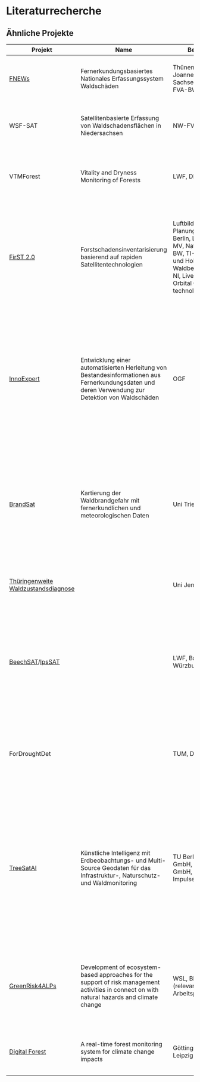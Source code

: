 # Literaturrecherche

## Ähnliche Projekte
| Projekt 	| Name 	| Bearbeiter 	| Beschreibung 	| Daten 	| Methoden 	| Laufzeit 	|
|-	|-	|-	|-	|-	|-	|-	|
| [FNEWs](https://www.thuenen.de/de/institutsuebergreifende-projekte/fernerkundungsbasiertes-nationales-erfassungssystem-waldschaeden/) 	| Fernerkundungsbasiertes Nationales Erfassungssystem Waldschäden 	| Thünen-Institut, Joanneum, WSL, Sachsenforst, LWF, FVA-BW, NW-FVA 	| Entwicklung und Implementierung eines fernerkundungsbasierten Erfassungssystems für Waldschäden in Deutschland. 	| Sentinel-1, Sentinel-2, Orthofotos, PlanetLabs 	| Zeitreihenanalyse, ... 	| 2020-2023 	|
| WSF-SAT 	| Satellitenbasierte Erfassung von Waldschadensflächen in Niedersachsen 	| NW-FVA 	| Aufbau eines Monitoringsystems zur regelmäßigen Erfassung von Schadflächen in niedersächsischen Wäldern. 	| Sentinel-2, PlanetLabs 	| Random-Forest Klassifizierung 	| 2020-2023 	|
| VTMForest 	| Vitality and Dryness Monitoring of Forests 	| LWF, DLR 	| Es wird untersucht inwieweit Vegetationsindices aus S2-Daten zur großflächigen Erfassung von Waldvitalität genutzt werden können. 	| Sentinel-2, Umweltmonitoring Bayern 	| Indices 	| 2020-2021 	|
| [FirST 2.0](https://www.geoinformation.tu-berlin.de/menue/forschung/laufende_projekte/first_20_bmvi/) 	| Forstschadensinventarisierung basierend auf rapiden Satellitentechnologien 	| Luftbild Umwelt Planung GmbH, TU Berlin, Landesforst MV, Nationalpark BW, TI-WO, Wald und Holz NRW, Waldbesitzerverband NI, LiveEO GmbH, Orbital Oracle technologies GmbH 	| Beschäftigt sich mit der Vitalitäts- und Waldschadensanalyse mit verschiedenen Arten von Fernerkundungsdaten. Ziel ist die Entwicklung eines nutzerbezogenen Services (SaaS) zur skalenübergreifenden kontinuierlichen Vitalitäts- und Waldschadensanalyse mittels multisensoraler Fernerkundungsdaten und künstlicher Intelligenz. 	| optisch, radar, hyperspektral, Laser (Drohne und Satellit) PlanetLabs, IceEye, Sentinel, EnMap ... 	| KI, Zeitreihentools (BFAST, Land-Trendr), Höhenmodelldiffrenzen 	| 2020-2023 	|
| [InnoExpert](https://www.ogf.de/forschung/innoexpert/) 	| Entwicklung einer automatisierten Herleitung von Bestandesinformationen aus Fernerkundungsdaten und deren Verwendung zur Detektion von Waldschäden 	| OGF 	| Es soll eine Lösung entwickelt werden, welche eine automatisierte Aufnahme von Waldbestandesparametern (Inventurdaten) ermöglicht und gleichzeitig eine Analyse der Forstbetriebe zu vorliegenden oder entstehenden Waldschadensereignissen mit Hilfe von Luftbild- und Satellitendaten zulässt. Dabei sollen aus Einzelbaumparametern auch die Vitalität und mögliche Schadfaktoren abgeleitet werden. 	| Inventurdaten, hochaufgelöste Drohnen-, Luftbild- und Satellitendaten 	|  	| 2020-2022 	|
| [BrandSat](https://www.uni-trier.de/index.php?id=73820) 	| Kartierung der Waldbrandgefahr mit fernerkundlichen und meteorologischen Daten 	| Uni Trier, HU Berlin 	| Ziel des beantragten Vorhabens ist eine Kartierung vergangener Waldbrände sowie der Waldbrandgefahr mit Hilfe von Erdbeobachtungsdaten. Dabei stehen eine Kartierung des potentiell verfügbaren brennbaren Materials (fire fuel) und eine Kartierung des Risikos eines Waldbrandausbruchs im Vordergrund. 	| Sentinel-2, Sentinel-1 	|  	| 2020-2022 	|
| [Thüringenweite Waldzustandsdiagnose](https://www.thueringenforst.de/aktuelles-medien/aktuelle-meldungen/detailseite/thueringenweite-waldzustandsdiagnose-jetzt-auch-per-satellit/) 	|  	| Uni Jena, FFK Gotha 	| Es soll mit einem neu entwickelten Algorithmus künftig die Diagnose zur Gesundheit heimischer Wälder aus dem All gestellt werden. 	| Sentinel-2 	| NDVI Zustand und Veränderung (?) 	| 2019-2020 (?) 	|
| [BeechSAT](https://www.lwf.bayern.de/beechsat)/[IpsSAT](https://www.lwf.bayern.de/informationstechnologie/fernerkundung/246303/index.php) 	|  	| LWF, BaySF, Uni Würzburg, IAGmbH 	| Es soll die Verwendbarkeit unterschiedlich hochaufgelöster optischer Satellitendaten zur automatisierten Erfassung von potentiell klimawandelinduzierten Schäden und Absterbeerscheinungen an Buche und Fichte im Vergleich zu hochaufgelösten Luftbilddaten untersucht werden. 	| hochaufgelöste optischer Satellitendaten (WorldView-3, SkySAT, Planet Dove, RapidEye, Sentinel-2) 	| KI 	| 2019-2020 	|
| ForDroughtDet 	|  	| TUM, DLR, Uni Trier 	| Einsatz von Fernerkundung zur frühzeitigen Erkennung von Trockenstress auf gefährdeten Waldstandorten. 	| Kombination von (Hyper)-spektral und multidirektionalen Daten von Forschungsflugzeugen (HySpex und 3K) sowie von Sentinel-2, Sentinel-3 und nationaler Missionen (EnMap, TanDEM-X) 	| spektrale Information, Höhen-Information und Anisotropie-Information in einem räumlich-zeitlichen Kontext 	| 2016-2020 	|
| [TreeSatAI](https://www.geoinformation.tu-berlin.de/menue/forschung/laufende_projekte/treesatai/) 	| Künstliche Intelligenz mit Erdbeobachtungs- und Multi-Source Geodaten für das Infrastruktur-, Naturschutz- und Waldmonitoring 	| TU Berlin, DFKI, LUP GmbH, LiveEO GmbH, Vision Impulse GmbH 	| Entwicklung von KI-Methoden für das Monitoring von Wäldern und Baumbeständen auf lokaler, regionaler und globaler Skala. Auf Basis frei zugänglicher Geodaten verschiedener Quellen (u.a. Fernerkundung, Administration, Social Media, Mobile App, Monitoring-Bibliotheken, offene Bilddatenbanken) werden Prototypen für die Deep Learning basierte Extraktion und Klassifikation von Baum- und Bestandsmerkmalen entwickelt. 	| Fernerkundung, Administration, Social Media, Mobile App, Monitoring-Bibliotheken, offene Bilddatenbanken 	| KI 	| 2020-2022 	|
| [GreenRisk4ALPs](https://www.alpine-space.eu/projects/greenrisk4alps/en/home) 	| Development of ecosystem-based approaches for the support of risk management activities in connect on with natural hazards and climate change 	| WSL, BFW (relevantes Arbeitspaket) 	| Case studies on: 1) Rapid assessment of Storm Damages with Sentinel-1AB; 2) Analysis of drought effects after the dry/hot summer 2018; 3) Fungal infestation of Pinus nigra in Lower Austria with UAS; 4) Monitoring a forest fire area in Tyrol (UAS) 	| Sentinel-1, Sentinel-2, UAS 	|  	| 2018-2021 	|
| [Digital Forest](https://www.uni-goettingen.de/en/635968.html) 	| A real-time forest monitoring system for climate change impacts 	| Göttingen University, Leipzig University 	| develop a prototype of a multi-dimensional ecophysiological and multi-scale early warning monitoring system for drought stress of forests 	| Sentinel-1, Sentinel-2, RapidEye (relevantes Arbeitspaket) 	| KI 	| 2021- 2024 (?) 	|
